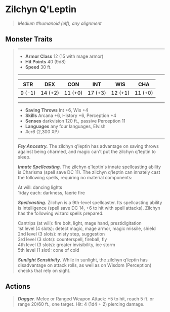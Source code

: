 # Zilchyn Q'Leptin
>*Medium #humanoid (elf), any alignment*
## Monster Traits
>___
>- **Armor Class** 12 (15 with mage armor)
>- **Hit Points** 40 (9d8)
>- **Speed** 30 ft.
>___
>|STR|DEX|CON|INT|WIS|CHA|
>|:---:|:---:|:---:|:---:|:---:|:---:|
>|9 (-1)|14 (+2)|11 (+0)|17 (+3)|12 (+1)|11 (+0)|
>___
>- **Saving Throws** Int +6, Wis +4
>- **Skills** Arcana +6, History +6, Perception +4
>- **Senses** darkvision 120 ft., passive Perception 11
>- **Languages** any four languages, Elvish
>- #cr6 (2,300 XP)
>___
>***Fey Ancestry.*** The zilchyn q'leptin has advantage on saving throws against being charmed, and magic can't put the zilchyn q'leptin to sleep.  
>
>***Innate Spellcasting.*** The zilchyn q'leptin's innate spellcasting ability is Charisma (spell save DC 11). The zilchyn q'leptin can innately cast the following spells, requiring no material components:  
>
>At will: dancing lights  
>1/day each: darkness, faerie fire  
>
>
>***Spellcasting.*** Zilchyn is a 9th-level spellcaster. Its spellcasting ability is Intelligence (spell save DC 14, +6 to hit with spell attacks). Zilchyn has the following wizard spells prepared:  
>
>Cantrips (at will): fire bolt, light, mage hand, prestidigitation  
>1st level (4 slots): detect magic, mage armor, magic missile, shield  
>2nd level (3 slots): misty step, suggestion  
>3rd level (3 slots): counterspell, fireball, fly  
>4th level (3 slots): greater invisibility, ice storm  
>5th level (1 slot): cone of cold  
>
>
>***Sunlight Sensitivity.*** While in sunlight, the zilchyn q'leptin has disadvantage on attack rolls, as well as on Wisdom (Perception) checks that rely on sight.  
>
## Actions
>***Dagger.*** Melee  or Ranged Weapon Attack: +5 to hit, reach 5 ft. or range 20/60 ft., one target. Hit: 4 (1d4 + 2) piercing damage.